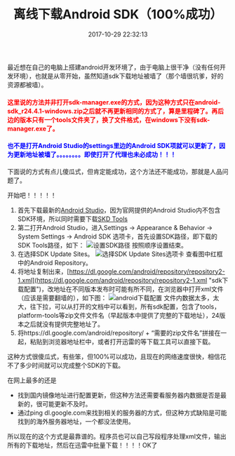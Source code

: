 ﻿---
title: 离线下载Android SDK（100%成功）
tags:
  - android
  - sdk
categories:
  - Android
date: 2017-10-29 22:32:13
---

最近想在自己的电脑上搭建android开发环境了，由于电脑上很干净（没有任何开发环境），也就是从零开始，虽然知道sdk下载地址被墙了（那个墙很坑爹，好的资源都被墙）。

#### <font color='red'>这里说的方法并非打开sdk-manager.exe的方式，因为这种方式只在android-sdk_r24.4.1-windows.zip之后就不再更新相同的方式了，算是里程碑了。再后边的版本只有一个tools文件夹了，换了文件格式，在windows下没有sdk-manager.exe了。</font>
#### <font color='blue'>也不是打开Android Studio的settings里边的Android SDK项就可以更新了，因为更新地址被墙了。。。。。。。。即使打开了代理也未必成功！！！</font>

下面说的方式有点儿傻瓜式，但肯定能成功，这个方法还不能成功，那就是人品问题了。

<!-- more -->
开始吧！！！！！

1. 首先下载最新的[Android Studio](https://dl.google.com/dl/android/studio/ide-zips/3.0.0.18/android-studio-ide-171.4408382-windows.zip)，因为官网提供的Android Studio内不包含SDK环境，所以同时需要下载[SKD Tools](https://dl.google.com/android/repository/sdk-tools-windows-3859397.zip)
2. 第二打开Android Studio，进入Settings -> Appearance & Behavior -> System Settings -> Android SDK 选项卡，首先设置SDK路径，即下载的SDK Tools路径，如下：
![设置SDK路径](/images/how-to-download-android-sdk-offline/set_sdk_location.png "SDK路径")
按照顺序设置结束。
3. 在选择SDK Update Sites。
![选择SDK Update Sites选项卡](/images/how-to-download-android-sdk-offline/select_sdk_update_sites.png "sdk update sites")
查看图中红框中的Android Repository。
4. 将地址复制出来，[https://dl.google.com/android/repository/repository2-1.xml](https://dl.google.com/android/repository/repository2-1.xml "sdk下载配置")，改地址在不同版本发布时可能有所不同，在浏览器中打开xml文件（应该是需要翻墙的），如下图：
![android下载配置](/images/how-to-download-android-sdk-offline/android_repository_xml.png)
文件内数据太多，太大，往下拉，可以从打开的文档中可以看到，所有sdk配置，包含了tools，platform-tools等zip文件文件名（早起版本中提供了完整的下载地址），24版本之后就没有提供完整地址了。
5. 将https://dl.google.com/android/repository/ + “需要的zip文件名”拼接在一起，粘贴到浏览器地址栏中，或者打开迅雷的等下载工具可以直接下载。

这种方式很傻瓜式，有些笨，但100%可以成功，且现在的网络速度很快，相信花不了多少时间就可以完成整个SDK的下载。

在网上最多的还是
* 找到国内镜像地址进行配置更新，但这种方法还需要看服务器内数据是否是最新的，很可能更新不及时。
* 通过ping dl.google.com来找到相关的服务器的方式，但这种方式缺陷是可能找到的海外服务器地址，一个都没法使用。

所以现在的这个方式是最靠谱的。程序员也可以自己写段程序处理xml文件，输出所有的下载地址，然后在迅雷中批量下载！！！！OK了
